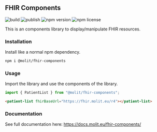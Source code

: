 ## FHIR Components

![build](https://github.com/molit-institute/fhir-components/workflows/Build/badge.svg)
![publish](https://github.com/molit-institute/fhir-components/workflows/Publish/badge.svg)
![npm version](https://img.shields.io/npm/v/@molit/fhir-components.svg)
![npm license](https://img.shields.io/npm/l/@molit/fhir-components.svg)

This is an components library to display/manipulate FHIR resources.

### Installation

Install like a normal npm dependency.

```bash
npm i @molit/fhir-components
```

### Usage

Import the library and use the components of the library.

```js
import { PatientList } from "@molit/fhir-components";
```

```html
<patient-list fhirBaseUrl="https://fhir.molit.eu/r4"></patient-list>
```
### Documentation

See full documentation here: https://docs.molit.eu/fhir-components/
